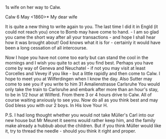 

<Herrn Dr H. Gundert>1s wife on her way to Calw.

 Calw 6 May <1860>*
My dear wife

It is quite a new thing to write again to you. The last time I did it in Engld (it could not reach you) once to Bomb may have come to hand. - I am so glad you came the short way after all your transactions - and hope I shall hear how it was brought about! God knows what it is for - certainly it would have been a long cessation of all intercourse.

Now I hope you have not come too early but can stand the cool in the mornings and I wish you quite to act as you find best. Perhaps you have come by way of Geneva and Neuchatel - if not you may visit at least Corcelles and Vevey if you like - but a little rapidly and then come to Calw. I hope to meet you at Wilferdingen when I know the day. Also Sutter may come to see you if you write to him
 31 Amalienstrasse Carlsruhe
You would only take the train to Carlsruhe and embark after more than an hour's stay, to be in 1/2 hour at Wilferd. From there 3 or 4 hours drive to Calw. All of course waiting anxiously to see you. Now do all as you think best and may God bless you with our 2 boys. In His love
 Your H.

P.S. I had long thought whether you would not take Müller's Carl into our new house but Mr Meuret it seems would rather keep him, and the family make already a hubbub about the children. But if you think Müller would like it, try to thread the needle - should you think it right and proper. 